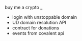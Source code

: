buy me a crypto _

- login with unstoppable domain
- UD domain resolution API
- contract for donations
- events from covalent api

